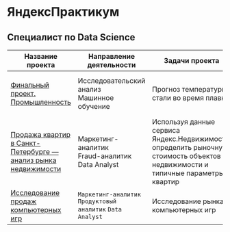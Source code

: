 # ЯндексПрактикум

## Специалист по Data Science

| Название проекта | Направление деятельности | Задачи проекта | Инструменты |
|------------------|----------------|--------------------------|-------------|
|[Финальный проект. Промышленность](https://github.com/Azantii/Portfolio/blob/main/YandexPracticum-DataScience/%D0%A4%D0%B8%D0%BD%D0%B0%D0%BB%D1%8C%D0%BD%D1%8B%D0%B9%20%D0%BF%D1%80%D0%BE%D0%B5%D0%BA%D1%82.%20%D0%9F%D1%80%D0%BE%D0%BC%D1%8B%D1%88%D0%BB%D0%B5%D0%BD%D0%BD%D0%BE%D1%81%D1%82%D1%8C/%D0%A4%D0%B8%D0%BD%D0%B0%D0%BB%D1%8C%D0%BD%D1%8B%D0%B9%20%D0%BF%D1%80%D0%BE%D0%B5%D0%BA%D1%82%20%D0%BE%D0%BA%D0%BE%D0%BD%D1%87%D0%B0%D1%82%D0%B5%D0%BB%D1%8C%D0%BD%D1%8B%D0%B9.ipynb) | Исследовательский анализ <br> Машинное обучение | Прогноз температуры стали во время плавки |  `Python`  `Pandas` `Seaborn` `Matplotlib` `Scikit-learn` `CatBoost` `LightGBM` |
| [Продажа квартир в Санкт-Петербурге — анализ рынка недвижимости](https://github.com/Azantii/Portfolio/tree/main/YandexPracticum-DataScience/%D0%98%D1%81%D1%81%D0%BB%D0%B5%D0%B4%D0%BE%D0%B2%D0%B0%D1%82%D0%B5%D0%BB%D1%8C%D1%81%D0%BA%D0%B8%D0%B9%20%D0%B0%D0%BD%D0%B0%D0%BB%D0%B8%D0%B7%20%D1%80%D1%8B%D0%BD%D0%BA%D0%B0%20%D0%BD%D0%B5%D0%B4%D0%B2%D0%B8%D0%B6%D0%B8%D0%BC%D0%BE%D1%81%D1%82%D0%B8) | Маркетинг-аналитик <br> Fraud-аналитик <br>Data Analyst | Используя данные сервиса Яндекс.Недвижимость, определить рыночную стоимость объектов недвижимости и типичные параметры квартир | `Python` `Pandas` `Seaborn` `Matplotlib` |
| [Исследование продаж компьютерных игр](https://github.com/Azantii/Portfolio/tree/main/YandexPracticum-DataScience/%D0%98%D1%81%D1%81%D0%BB%D0%B5%D0%B4%D0%BE%D0%B2%D0%B0%D0%BD%D0%B8%D0%B5%20%D1%80%D1%8B%D0%BD%D0%BA%D0%B0%20%D0%BA%D0%BE%D0%BC%D0%BF%D1%8C%D1%8E%D1%82%D0%B5%D1%80%D0%BD%D1%8B%D1%85%20%D0%B8%D0%B3%D1%80) | `Маркетинг-аналитик` `Продуктовый аналитик` `Data Analyst` | Исследование рынка компьютерных игр | `Python` `Pandas` `Seaborn` `Plotly` `Matplotlib`  `NumPy` |

